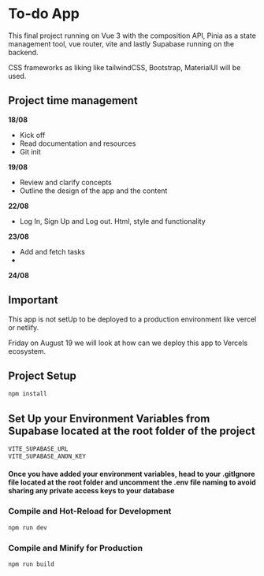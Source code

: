 # To-do App

This final project running on Vue 3 with the composition API, Pinia as a state management tool, vue router, vite and lastly Supabase running on the backend.

CSS frameworks as liking like tailwindCSS, Bootstrap, MaterialUI will be used.

## Project time management

**18/08**
- Kick off
- Read documentation and resources
- Git init

**19/08**
- Review and clarify concepts
- Outline the design of the app and the content

**22/08**
- Log In, Sign Up and Log out. Html, style and functionality

**23/08**
- Add and fetch tasks
- 

**24/08**

## Important
This app is not setUp to be deployed to a production environment like vercel or netlify. 

Friday on August 19 we will look at how can we deploy this app to Vercels ecosystem.


## Project Setup

```sh
npm install
```

## Set Up your Environment Variables from Supabase located at the root folder of the project

```sh
VITE_SUPABASE_URL
VITE_SUPABASE_ANON_KEY 
```
#### Once you have added your environment variables, head to your .gitIgnore file located at the root folder and uncomment the .env file naming to avoid sharing any private access keys to your database

### Compile and Hot-Reload for Development

```sh
npm run dev
```

### Compile and Minify for Production

```sh
npm run build
```


